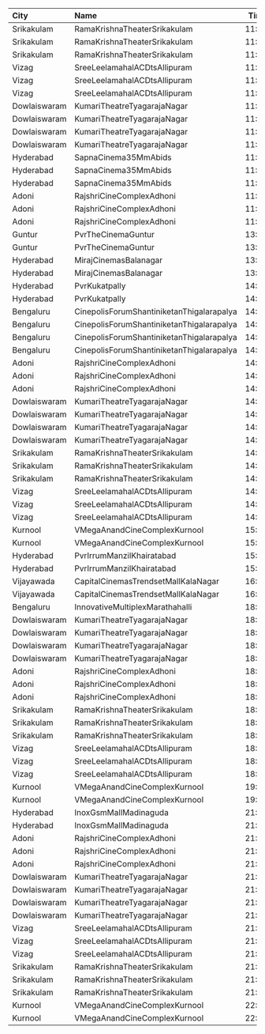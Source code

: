 | City         | Name                                      |  Time | Type        | Price | Capacity | Booked |
| :----------- | :---------------------------------------- | ----: | :---------- | ----: | -------: | -----: |
| Srikakulam   | RamaKrishnaTheaterSrikakulam              | 11:00 | Balcony     |  112₹ |      110 |     88 |
| Srikakulam   | RamaKrishnaTheaterSrikakulam              | 11:00 | FirstClass  |   67₹ |      213 |    190 |
| Srikakulam   | RamaKrishnaTheaterSrikakulam              | 11:00 | SecondClass |   44₹ |      102 |    102 |
| Vizag        | SreeLeelamahalACDtsAllipuram              | 11:00 | Balcony     |  112₹ |      407 |    323 |
| Vizag        | SreeLeelamahalACDtsAllipuram              | 11:00 | SecondClass |   67₹ |      122 |     92 |
| Vizag        | SreeLeelamahalACDtsAllipuram              | 11:00 | ThirdClass  |   44₹ |      130 |    130 |
| Dowlaiswaram | KumariTheatreTyagarajaNagar               | 11:15 | Balcony     |  100₹ |      194 |    120 |
| Dowlaiswaram | KumariTheatreTyagarajaNagar               | 11:15 | FirstClass  |  100₹ |      191 |    109 |
| Dowlaiswaram | KumariTheatreTyagarajaNagar               | 11:15 | SecondClass |   60₹ |       69 |     69 |
| Dowlaiswaram | KumariTheatreTyagarajaNagar               | 11:15 | ThirdClass  |   40₹ |      113 |    113 |
| Hyderabad    | SapnaCinema35MmAbids                      | 11:30 | Balcony     |  100₹ |      324 |    270 |
| Hyderabad    | SapnaCinema35MmAbids                      | 11:30 | Silver      |   70₹ |      228 |    164 |
| Hyderabad    | SapnaCinema35MmAbids                      | 11:30 | Bronze      |   50₹ |      144 |    144 |
| Adoni        | RajshriCineComplexAdhoni                  | 11:30 | Balcony     |  150₹ |       56 |      7 |
| Adoni        | RajshriCineComplexAdhoni                  | 11:30 | FirstClass  |  100₹ |      236 |     13 |
| Adoni        | RajshriCineComplexAdhoni                  | 11:30 | SecondClass |   60₹ |       78 |      5 |
| Guntur       | PvrTheCinemaGuntur                        | 13:00 | Premium     |  250₹ |       13 |      0 |
| Guntur       | PvrTheCinemaGuntur                        | 13:00 | Deluxe      |  150₹ |      146 |      2 |
| Hyderabad    | MirajCinemasBalanagar                     | 13:30 | Executive   |  150₹ |      262 |      7 |
| Hyderabad    | MirajCinemasBalanagar                     | 13:30 | Gold        |  300₹ |       25 |      0 |
| Hyderabad    | PvrKukatpally                             | 14:20 | Classic     |  150₹ |      135 |     13 |
| Hyderabad    | PvrKukatpally                             | 14:20 | Recliner    |  300₹ |        9 |      0 |
| Bengaluru    | CinepolisForumShantiniketanThigalarapalya | 14:30 | Vip         |  350₹ |        6 |      0 |
| Bengaluru    | CinepolisForumShantiniketanThigalarapalya | 14:30 | Premium     |  190₹ |       28 |      0 |
| Bengaluru    | CinepolisForumShantiniketanThigalarapalya | 14:30 | Executive   |  170₹ |       34 |      0 |
| Bengaluru    | CinepolisForumShantiniketanThigalarapalya | 14:30 | Normal      |  150₹ |       15 |      0 |
| Adoni        | RajshriCineComplexAdhoni                  | 14:30 | Balcony     |  150₹ |       56 |      7 |
| Adoni        | RajshriCineComplexAdhoni                  | 14:30 | FirstClass  |  100₹ |      236 |     13 |
| Adoni        | RajshriCineComplexAdhoni                  | 14:30 | SecondClass |   60₹ |       78 |      5 |
| Dowlaiswaram | KumariTheatreTyagarajaNagar               | 14:30 | Balcony     |  100₹ |      194 |    120 |
| Dowlaiswaram | KumariTheatreTyagarajaNagar               | 14:30 | FirstClass  |  100₹ |      191 |    109 |
| Dowlaiswaram | KumariTheatreTyagarajaNagar               | 14:30 | SecondClass |   60₹ |       69 |     69 |
| Dowlaiswaram | KumariTheatreTyagarajaNagar               | 14:30 | ThirdClass  |   40₹ |      113 |    113 |
| Srikakulam   | RamaKrishnaTheaterSrikakulam              | 14:30 | Balcony     |  112₹ |      110 |     88 |
| Srikakulam   | RamaKrishnaTheaterSrikakulam              | 14:30 | FirstClass  |   67₹ |      213 |    190 |
| Srikakulam   | RamaKrishnaTheaterSrikakulam              | 14:30 | SecondClass |   44₹ |      102 |    102 |
| Vizag        | SreeLeelamahalACDtsAllipuram              | 14:30 | Balcony     |  112₹ |      407 |    323 |
| Vizag        | SreeLeelamahalACDtsAllipuram              | 14:30 | SecondClass |   67₹ |      122 |     92 |
| Vizag        | SreeLeelamahalACDtsAllipuram              | 14:30 | ThirdClass  |   44₹ |      130 |    130 |
| Kurnool      | VMegaAnandCineComplexKurnool              | 15:10 | Gold        |  110₹ |      190 |      0 |
| Kurnool      | VMegaAnandCineComplexKurnool              | 15:10 | Executive   |   70₹ |       48 |      0 |
| Hyderabad    | PvrIrrumManzilKhairatabad                 | 15:45 | Classic     |  150₹ |       94 |     17 |
| Hyderabad    | PvrIrrumManzilKhairatabad                 | 15:45 | Recliner    |  300₹ |       10 |      0 |
| Vijayawada   | CapitalCinemasTrendsetMallKalaNagar       | 16:25 | Gold        |  250₹ |       27 |      0 |
| Vijayawada   | CapitalCinemasTrendsetMallKalaNagar       | 16:25 | Silver      |  150₹ |       21 |      0 |
| Bengaluru    | InnovativeMultiplexMarathahalli           | 18:15 | Premium     |  150₹ |       36 |      0 |
| Dowlaiswaram | KumariTheatreTyagarajaNagar               | 18:15 | Balcony     |  100₹ |      194 |    120 |
| Dowlaiswaram | KumariTheatreTyagarajaNagar               | 18:15 | FirstClass  |  100₹ |      191 |    109 |
| Dowlaiswaram | KumariTheatreTyagarajaNagar               | 18:15 | SecondClass |   60₹ |       69 |     69 |
| Dowlaiswaram | KumariTheatreTyagarajaNagar               | 18:15 | ThirdClass  |   40₹ |      113 |    113 |
| Adoni        | RajshriCineComplexAdhoni                  | 18:30 | Balcony     |  150₹ |       56 |      7 |
| Adoni        | RajshriCineComplexAdhoni                  | 18:30 | FirstClass  |  100₹ |      236 |     13 |
| Adoni        | RajshriCineComplexAdhoni                  | 18:30 | SecondClass |   60₹ |       78 |      5 |
| Srikakulam   | RamaKrishnaTheaterSrikakulam              | 18:30 | Balcony     |  112₹ |      110 |     88 |
| Srikakulam   | RamaKrishnaTheaterSrikakulam              | 18:30 | FirstClass  |   67₹ |      213 |    190 |
| Srikakulam   | RamaKrishnaTheaterSrikakulam              | 18:30 | SecondClass |   44₹ |      102 |    102 |
| Vizag        | SreeLeelamahalACDtsAllipuram              | 18:30 | Balcony     |  112₹ |      407 |    323 |
| Vizag        | SreeLeelamahalACDtsAllipuram              | 18:30 | SecondClass |   67₹ |      122 |     92 |
| Vizag        | SreeLeelamahalACDtsAllipuram              | 18:30 | ThirdClass  |   44₹ |      130 |    130 |
| Kurnool      | VMegaAnandCineComplexKurnool              | 19:20 | Gold        |  110₹ |      190 |      0 |
| Kurnool      | VMegaAnandCineComplexKurnool              | 19:20 | Executive   |   70₹ |       48 |      0 |
| Hyderabad    | InoxGsmMallMadinaguda                     | 21:00 | Executive   |  200₹ |      136 |      0 |
| Hyderabad    | InoxGsmMallMadinaguda                     | 21:00 | Royal       |  350₹ |        5 |      0 |
| Adoni        | RajshriCineComplexAdhoni                  | 21:30 | Balcony     |  150₹ |       56 |      7 |
| Adoni        | RajshriCineComplexAdhoni                  | 21:30 | FirstClass  |  100₹ |      236 |     13 |
| Adoni        | RajshriCineComplexAdhoni                  | 21:30 | SecondClass |   60₹ |       78 |      5 |
| Dowlaiswaram | KumariTheatreTyagarajaNagar               | 21:30 | Balcony     |  100₹ |      194 |    120 |
| Dowlaiswaram | KumariTheatreTyagarajaNagar               | 21:30 | FirstClass  |  100₹ |      191 |    109 |
| Dowlaiswaram | KumariTheatreTyagarajaNagar               | 21:30 | SecondClass |   60₹ |       69 |     69 |
| Dowlaiswaram | KumariTheatreTyagarajaNagar               | 21:30 | ThirdClass  |   40₹ |      113 |    113 |
| Vizag        | SreeLeelamahalACDtsAllipuram              | 21:30 | Balcony     |  112₹ |      407 |    323 |
| Vizag        | SreeLeelamahalACDtsAllipuram              | 21:30 | SecondClass |   67₹ |      122 |     92 |
| Vizag        | SreeLeelamahalACDtsAllipuram              | 21:30 | ThirdClass  |   44₹ |      130 |    130 |
| Srikakulam   | RamaKrishnaTheaterSrikakulam              | 21:45 | Balcony     |  112₹ |      110 |     88 |
| Srikakulam   | RamaKrishnaTheaterSrikakulam              | 21:45 | FirstClass  |   67₹ |      213 |    190 |
| Srikakulam   | RamaKrishnaTheaterSrikakulam              | 21:45 | SecondClass |   44₹ |      102 |    102 |
| Kurnool      | VMegaAnandCineComplexKurnool              | 22:00 | Gold        |  110₹ |      190 |      0 |
| Kurnool      | VMegaAnandCineComplexKurnool              | 22:00 | Executive   |   70₹ |       48 |      0 |